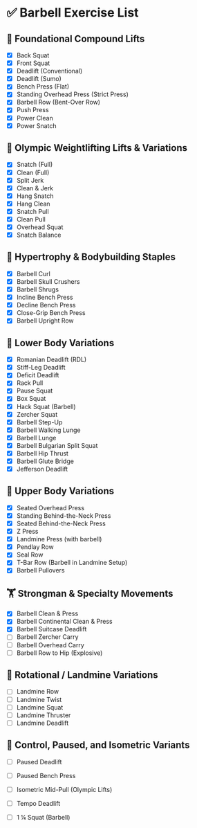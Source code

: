 # ✅ Barbell Exercise List

## 🧱 Foundational Compound Lifts
- [X] Back Squat
- [X] Front Squat
- [X] Deadlift (Conventional)
- [X] Deadlift (Sumo)
- [X] Bench Press (Flat)
- [X] Standing Overhead Press (Strict Press)
- [X] Barbell Row (Bent-Over Row)
- [X] Push Press
- [X] Power Clean
- [X] Power Snatch

## 🥇 Olympic Weightlifting Lifts & Variations
- [X] Snatch (Full)
- [X] Clean (Full)
- [X] Split Jerk
- [X] Clean & Jerk
- [X] Hang Snatch
- [X] Hang Clean
- [X] Snatch Pull
- [X] Clean Pull
- [X] Overhead Squat
- [X] Snatch Balance

## 💪 Hypertrophy & Bodybuilding Staples
- [X] Barbell Curl
- [X] Barbell Skull Crushers
- [X] Barbell Shrugs
- [X] Incline Bench Press
- [X] Decline Bench Press
- [X] Close-Grip Bench Press
- [X] Barbell Upright Row

## 🦵 Lower Body Variations
- [X] Romanian Deadlift (RDL)
- [X] Stiff-Leg Deadlift
- [X] Deficit Deadlift
- [X] Rack Pull
- [X] Pause Squat
- [X] Box Squat
- [X] Hack Squat (Barbell)
- [X] Zercher Squat
- [X] Barbell Step-Up
- [X] Barbell Walking Lunge
- [X] Barbell Lunge
- [X] Barbell Bulgarian Split Squat
- [X] Barbell Hip Thrust
- [X] Barbell Glute Bridge
- [X] Jefferson Deadlift

## 💪 Upper Body Variations
- [X] Seated Overhead Press
- [X] Standing Behind-the-Neck Press
- [X] Seated Behind-the-Neck Press
- [X] Z Press
- [X] Landmine Press (with barbell)
- [X] Pendlay Row
- [X] Seal Row
- [X] T-Bar Row (Barbell in Landmine Setup)
- [X] Barbell Pullovers

## 🏋️ Strongman & Specialty Movements
- [X] Barbell Clean & Press
- [X] Barbell Continental Clean & Press
- [X] Barbell Suitcase Deadlift
- [ ] Barbell Zercher Carry
- [ ] Barbell Overhead Carry
- [ ] Barbell Row to Hip (Explosive)

## 🔁 Rotational / Landmine Variations
- [ ] Landmine Row
- [ ] Landmine Twist
- [ ] Landmine Squat
- [ ] Landmine Thruster
- [ ] Landmine Deadlift

## 🧠 Control, Paused, and Isometric Variants
- [ ] Paused Deadlift
- [ ] Paused Bench Press
- [ ] Isometric Mid-Pull (Olympic Lifts)
- [ ] Tempo Deadlift
- [ ] 1 ¼ Squat (Barbell)


